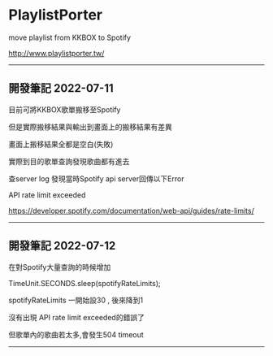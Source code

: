 # PlaylistPorter
move playlist from KKBOX to Spotify

http://www.playlistporter.tw/

---
開發筆記 2022-07-11
---
目前可將KKBOX歌單搬移至Spotify

但是實際搬移結果與輸出到畫面上的搬移結果有差異

畫面上搬移結果全都是空白(失敗)

實際到目的歌單查詢發現歌曲都有進去

查server log 發現當時Spotify api server回傳以下Error

API rate limit exceeded

https://developer.spotify.com/documentation/web-api/guides/rate-limits/

---
開發筆記 2022-07-12
---
在對Spotify大量查詢的時候增加

TimeUnit.SECONDS.sleep(spotifyRateLimits);

spotifyRateLimits 一開始設30 , 後來降到1

沒有出現 API rate limit exceeded的錯誤了

但歌單內的歌曲若太多,會發生504 timeout

---
